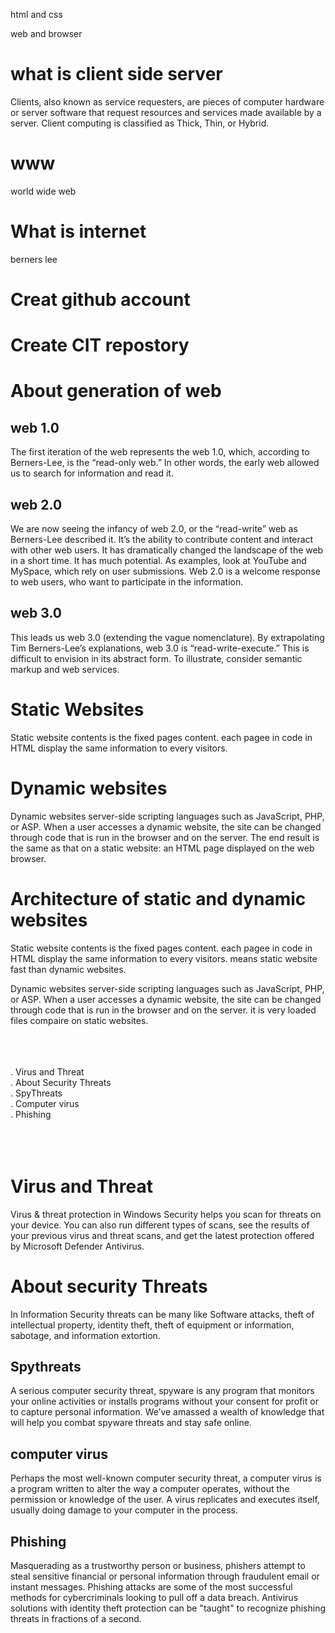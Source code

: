 html and css

web and browser 


# what is client side server
Clients, also known as service requesters, are pieces of computer hardware or server software that request resources and services made available by a server. Client computing is classified as Thick, Thin, or Hybrid. 

# www   

world wide web

# What is internet 
berners lee


# Creat github account 

# Create CIT repostory

# About generation of web
## web 1.0
The first iteration of the web represents the web 1.0, which, according to Berners-Lee, is the “read-only web.” In other words, the early web allowed us to search for information and read it.
## web 2.0
We are now seeing the infancy of web 2.0, or the “read-write” web as Berners-Lee described it. It’s the ability to contribute content and interact with other web users. It has dramatically changed the landscape of the web in a short time. It has much potential. As examples, look at YouTube and MySpace, which rely on user submissions. Web 2.0 is a welcome response to web users, who want to participate in the information.

## web 3.0
This leads us web 3.0 (extending the vague nomenclature). By extrapolating Tim Berners-Lee’s explanations, web 3.0 is “read-write-execute.” This is difficult to envision in its abstract form. To illustrate, consider semantic markup and web services.

# Static Websites
Static website contents is the fixed pages content. each pagee in code in HTML display the same information to every visitors.

# Dynamic websites
Dynamic websites server-side scripting languages such as JavaScript, PHP, or ASP. When a user accesses a dynamic website, the site can be changed through code that is run in the browser and on the server. The end result is the same as that on a static website: an HTML page displayed on the web browser.

# Architecture of static and dynamic websites
Static website contents is the fixed pages content. each pagee in code in HTML display the same information to every visitors. means static website fast than dynamic websites.


Dynamic websites server-side scripting languages such as JavaScript, PHP, or ASP. When a user accesses a dynamic website, the site can be changed through code that is run in the browser and on the server. it is very loaded files compaire on static websites. 

<br/>
<br/>
<br/>
. Virus and Threat <br/>
. About Security Threats <br/>
. SpyThreats <br/>
. Computer virus <br/>
. Phishing <br/>
<br/>
<br/>
<br/>



#  Virus and Threat

Virus & threat protection in Windows Security helps you scan for threats on your device. You can also run different types of scans, see the results of your previous virus and threat scans, and get the latest protection offered by Microsoft Defender Antivirus.

# About security Threats
In Information Security threats can be many like Software attacks, theft of intellectual property, identity theft, theft of equipment or information, sabotage, and information extortion. <br/>




## Spythreats
A serious computer security threat, spyware is any program that monitors your online activities or installs programs without your consent for profit or to capture personal information. We’ve amassed a wealth of knowledge that will help you combat spyware threats and stay safe online.

## computer virus
Perhaps the most well-known computer security threat, a computer virus is a program written to alter the way a computer operates, without the permission or knowledge of the user. A virus replicates and executes itself, usually doing damage to your computer in the process.

## Phishing

 Masquerading as a trustworthy person or business, phishers attempt to steal sensitive financial or personal information through fraudulent email or instant messages. Phishing attacks are some of the most successful methods for cybercriminals looking to pull off a data breach. Antivirus solutions with identity theft protection can be "taught" to recognize phishing threats in fractions of a second. 
